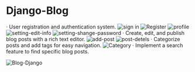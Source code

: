 # Django-Blog
·	User registration and authentication system.
![sign in](https://github.com/the-taghi-yassin/Django-Blog/assets/133910287/0ddc98ad-3034-426d-a013-5515ce0af072)
![Register](https://github.com/the-taghi-yassin/Django-Blog/assets/133910287/30c1b946-3962-46c7-ad2b-5dd9cef4adb6)
![profile](https://github.com/the-taghi-yassin/Django-Blog/assets/133910287/3b09c58b-6d6d-4b6e-ba6e-d6aeb2db4d66)
![setting-edit-info](https://github.com/the-taghi-yassin/Django-Blog/assets/133910287/960e3eb9-2977-470a-8897-d7575970321e)
![setting-shange-password](https://github.com/the-taghi-yassin/Django-Blog/assets/133910287/7acad563-2538-4bac-80b0-bd70e56b163b)
·	Create, edit, and publish blog posts with a rich text editor.
![add-post](https://github.com/the-taghi-yassin/Django-Blog/assets/133910287/452d4458-7add-465c-8af1-07a4764e56eb)
![post-detels](https://github.com/the-taghi-yassin/Django-Blog/assets/133910287/1dc09e27-e2d5-4be2-8c1a-eda15697e44c)
·	Categorize posts and add tags for easy navigation.
![Category](https://github.com/the-taghi-yassin/Django-Blog/assets/133910287/0851120b-bd73-4792-923d-eb7a73ceb11e)
·	Implement a search feature to find specific blog posts.

![Blog-Django](https://github.com/the-taghi-yassin/Django-Blog/assets/133910287/18c2f379-ed28-4793-b45c-1e37a3207e25)
